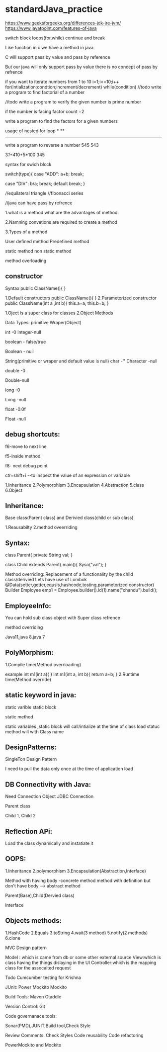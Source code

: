 # standardJava_practice


https://www.geeksforgeeks.org/differences-jdk-jre-jvm/
https://www.javatpoint.com/features-of-java

switch block
loops(for,while)
continue and break

Like function in c we have a method in java

C will support pass by value and pass by reference

But our java will only support pass by value there is no concept of pass by refrence

if you want to iterate numbers from 1 to 10
i=1;i<=10;i++
for(intialization;condtion;increment/decrement)
while(condition)
//todo
write a program to find factorial of a number

//todo
write a program to verify the given number is prime number

if the number is facing factor count =2

write a program to find the factors for a given numbers

usage of nested for loop
*
**
***


write a program to reverse a number
545
543

3*1+4*10+5*100
345

syntax for swich block

switch(type){
case "ADD":
a+b;
break;

case "DIV":
b/a;
break;
default 
break;
}

//equilateral triangle
//fibonacci series


//java can have pass by refrence

1.what is a method
what are the advantages of method

2.Namning convetions are required to create a method

3.Types of a method

User defined method
Predefined method

static method
non static method

method overloading

constructor 
-----------
Syntax
public ClassName(){
}

1.Default constructors
public ClassName(){
}
2.Parametorized constructor
public ClassName(int a ,int b){
this.a=a;
this.b=b;
}

1.Oject is a super class for classes
2.Object Methods

Data Types:
primitive
Wraper(Object)

int -0
Integer-null

boolean - false/true

Boolean - null

String(primitive or wraper and default value is null)
char -''
Character -null


double -0

Double-null

long -0

Long -null

float -0.0f

Float -null

debug shortcuts:
-----------------

f6-move to next line

f5-inside method

f8- next debug point

ctr+shift+i --to inspect the value of an expression or variable



1.Inheritance
2.Polymorphism
3.Encapsulation
4.Abstraction
5.class
6.Object


Inheritance:
------------

Base class(Parent class) and Derivied class(child or sub class)

1.Reausabilty
2.method oveerriding


Syntax:
--------

class Parent{
private String val;
}


class Child extends Parent{
main(){
Syso("val");
}

Method overriding:
Replacement of a functionality by the child class/derivied
Lets have use of Lombok
@Data(setter,getter,equsls,hashcode,tosting,parametorized constructor)
Builder
Employee emp1 = Employee.builder().id(1).name("chandu").build();


EmployeeInfo:
---------
You can hold sub class object with Super class refrence

method overriding

Java11,java 8,java 7

PolyMorphism:
-------------
1.Compile time(Method overrloading)

example
int m1(int a){
}
int m1(int a, int b){
return a+b;
}
2.Runtime time(Method override)


static keyword in java:
------------------
static varible
static block

static method

static variables ,static block will call/intialize at the time of class load
statuc method will with Class name


DesignPatterns:
-------------

SingleTon Design Pattern

I need to pull the data only once at the time of application load

DB Connectivity with Java:
-----------------------
Need Connection Object
JDBC Connection



Parent class

Child 1, Child 2

Reflection APi:
------------

Load the class dynamically and instatiate it

OOPS:
------
1.Inheritance
2.polymorphism
3.Encapsulation(Abstraction,Interface)

Method with having body -concrete method
method with definition but don't have body --> abstract method


Parent(Base),Child(Dervied class)

Interface

Objects methods:
--------------
1.HashCode
2.Equals
3.toString
4.wait(3 method)
5.notify(2 methods)
6.clone

MVC Design pattern

Model : which is came from db or some other external source
View:which is class having the things dislaying in the UI
Controller:which is the mapping class for the assocaited request


Todo
Cumcumber testing for Krishna

JUnit:
Power Mockito
Mockito

Build Tools:
Maven
Gtaddle

Version Control:
Git

Code governanace tools:

Sonar(PMD),JUNIT,Build tool,Check Style

Review Comments:
Check Styles
Code reusability
Code refactoring



PowerMockito and Mockito






